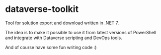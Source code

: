 # dataverse-toolkit

Tool for solution export and download written in .NET 7. 

The idea is to make it possible to use it from latest versions of PowerShell and integrate with Dataverse scripting and DevOps tools. 

And of course have some fun writing code :)
